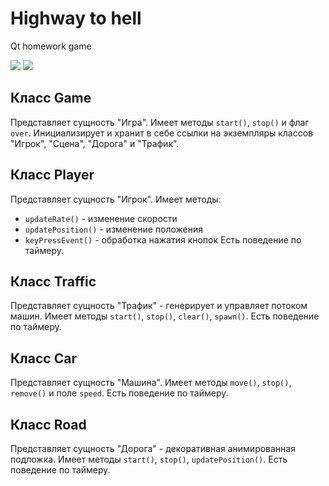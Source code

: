 # Highway to hell

Qt homework game

<img src="http://i63.tinypic.com/2i8ah01.jpg"/> <img src="http://i65.tinypic.com/2s6kps2.jpg"/>

## Класс Game

Представляет сущность "Игра".
Имеет методы `start()`, `stop()` и флаг `over`.
Инициализирует и хранит в себе ссылки на экземпляры классов "Игрок", "Сцена", "Дорога" и "Трафик".


## Класс Player

Представляет сущность "Игрок".
Имеет методы:
* `updateRate()` - изменение скорости
* `updatePosition()` - изменение положения
* `keyPressEvent()` - обработка нажатия кнопок
Есть поведение по таймеру.


## Класс Traffic

Представляет сущность "Трафик" - генерирует и управляет потоком машин.
Имеет методы `start()`, `stop()`, `clear()`, `spawn()`.
Есть поведение по таймеру.


## Класс Car

Представляет сущность "Машина".
Имеет методы `move()`, `stop()`, `remove()` и поле `speed`.
Есть поведение по таймеру.


## Класс Road

Представляет сущность "Дорога" - декоративная анимированная подложка.
Имеет методы `start()`, `stop()`, `updatePosition()`.
Есть поведение по таймеру.

